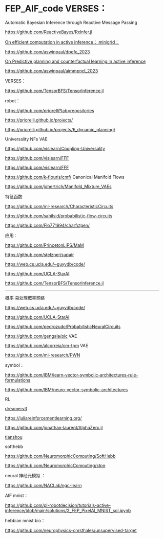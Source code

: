 # FEP_AIF_code  VERSES： 

Automatic Bayesian Inference through Reactive Message Passing

https://github.com/ReactiveBayes/RxInfer.jl



[On efficient computation in active inference： minigrid：  ](https://github.com/aswinpaul/dpefe_2023)

https://github.com/aswinpaul/dpefe_2023

[On Predictive planning and counterfactual learning in active inference](https://github.com/aswinpaul/aimmppcl_2023)

https://github.com/aswinpaul/aimmppcl_2023


VERSES： 


https://github.com/TensorBFS/TensorInference.jl



robot：

https://github.com/priorelli?tab=repositories

https://priorelli.github.io/projects/

https://priorelli.github.io/projects/6_dynamic_planning/


Universality NFs VAE

https://github.com/vislearn/Coupling-Universality

https://github.com/vislearn/FFF

https://github.com/vislearn/FFF


https://github.com/k-flouris/cmf/ Canonical Manifold Flows

https://github.com/johertrich/Manifold_Mixture_VAEs


特征函数



https://github.com/ml-research/CharacteristicCircuits

https://github.com/sahilsid/probabilistic-flow-circuits


https://github.com/Flo771994/charfctgen/ 


应用：

https://github.com/PrincetonLIPS/MaM

https://github.com/stelzner/supair



https://web.cs.ucla.edu/~guyvdb/code/

https://github.com/UCLA-StarAI

https://github.com/TensorBFS/TensorInference.jl

--------------------------------------------------------------------------




概率 易处理概率网络  

https://web.cs.ucla.edu/~guyvdb/code/

https://github.com/UCLA-StarAI



https://github.com/pedrozudo/ProbabilisticNeuralCircuits

https://github.com/gengala/pic  VAE

https://github.com/alcorreia/cm-tpm  VAE 

https://github.com/ml-research/PWN







symbol：

https://github.com/IBM/learn-vector-symbolic-architectures-rule-formulations

https://github.com/IBM/neuro-vector-symbolic-architectures






RL

[dreamerv3 ](https://github.com/NM512/dreamerv3-torch)

https://juliareinforcementlearning.org/

https://github.com/jonathan-laurent/AlphaZero.jl

[tianshou ](https://github.com/thu-ml/tianshou)







softhebb  

https://github.com/NeuromorphicComputing/SoftHebb

https://github.com/NeuromorphicComputing/stpn



neural 神经元模拟 ：

https://github.com/NACLab/ngc-learn


AIF mnist：

https://github.com/pl-robotdecision/tutorials-active-inference/blob/main/solutions/2_FEP_PixelAI_MNIST_sol.ipynb


hebbian   mnist bio：

https://github.com/neurophysics-cnrsthales/unsupervised-target


